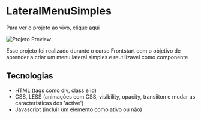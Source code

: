 # LateralMenuSimples

Para ver o projeto ao vivo, [clique aqui ](https://coderandressa.github.io/LateralMenuSimples/)


![Projeto Preview](https://user-images.githubusercontent.com/79290110/161639948-a0491e25-9b1a-4e37-ac45-64ec662da04c.png)

Esse projeto foi realizado durante o curso Frontstart com o objetivo de aprender a criar um menu lateral simples e reutilizavel como componente

## Tecnologias
- HTML (tags como div, class e id)
- CSS, LESS (animações com CSS, visibility, opacity, transiiton e mudar as caracteristicas dos 'active')
- Javascript (incluir um elemento como ativo ou não)
